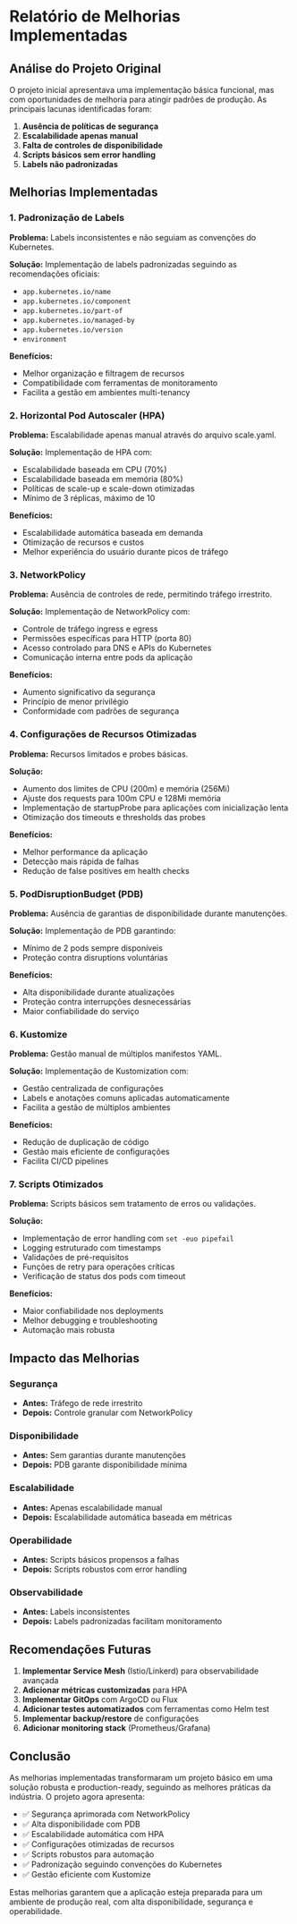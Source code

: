 # Relatório de Melhorias Implementadas

## Análise do Projeto Original

O projeto inicial apresentava uma implementação básica funcional, mas com oportunidades de melhoria para atingir padrões de produção. As principais lacunas identificadas foram:

1. **Ausência de políticas de segurança**
2. **Escalabilidade apenas manual**
3. **Falta de controles de disponibilidade**
4. **Scripts básicos sem error handling**
5. **Labels não padronizadas**

## Melhorias Implementadas

### 1. Padronização de Labels

**Problema:** Labels inconsistentes e não seguiam as convenções do Kubernetes.

**Solução:** Implementação de labels padronizadas seguindo as recomendações oficiais:

- `app.kubernetes.io/name`
- `app.kubernetes.io/component`
- `app.kubernetes.io/part-of`
- `app.kubernetes.io/managed-by`
- `app.kubernetes.io/version`
- `environment`

**Benefícios:**

- Melhor organização e filtragem de recursos
- Compatibilidade com ferramentas de monitoramento
- Facilita a gestão em ambientes multi-tenancy

### 2. Horizontal Pod Autoscaler (HPA)

**Problema:** Escalabilidade apenas manual através do arquivo scale.yaml.

**Solução:** Implementação de HPA com:

- Escalabilidade baseada em CPU (70%)
- Escalabilidade baseada em memória (80%)
- Políticas de scale-up e scale-down otimizadas
- Mínimo de 3 réplicas, máximo de 10

**Benefícios:**

- Escalabilidade automática baseada em demanda
- Otimização de recursos e custos
- Melhor experiência do usuário durante picos de tráfego

### 3. NetworkPolicy

**Problema:** Ausência de controles de rede, permitindo tráfego irrestrito.

**Solução:** Implementação de NetworkPolicy com:

- Controle de tráfego ingress e egress
- Permissões específicas para HTTP (porta 80)
- Acesso controlado para DNS e APIs do Kubernetes
- Comunicação interna entre pods da aplicação

**Benefícios:**

- Aumento significativo da segurança
- Princípio de menor privilégio
- Conformidade com padrões de segurança

### 4. Configurações de Recursos Otimizadas

**Problema:** Recursos limitados e probes básicas.

**Solução:**

- Aumento dos limites de CPU (200m) e memória (256Mi)
- Ajuste dos requests para 100m CPU e 128Mi memória
- Implementação de startupProbe para aplicações com inicialização lenta
- Otimização dos timeouts e thresholds das probes

**Benefícios:**

- Melhor performance da aplicação
- Detecção mais rápida de falhas
- Redução de false positives em health checks

### 5. PodDisruptionBudget (PDB)

**Problema:** Ausência de garantias de disponibilidade durante manutenções.

**Solução:** Implementação de PDB garantindo:

- Mínimo de 2 pods sempre disponíveis
- Proteção contra disruptions voluntárias

**Benefícios:**

- Alta disponibilidade durante atualizações
- Proteção contra interrupções desnecessárias
- Maior confiabilidade do serviço

### 6. Kustomize

**Problema:** Gestão manual de múltiplos manifestos YAML.

**Solução:** Implementação de Kustomization com:

- Gestão centralizada de configurações
- Labels e anotações comuns aplicadas automaticamente
- Facilita a gestão de múltiplos ambientes

**Benefícios:**

- Redução de duplicação de código
- Gestão mais eficiente de configurações
- Facilita CI/CD pipelines

### 7. Scripts Otimizados

**Problema:** Scripts básicos sem tratamento de erros ou validações.

**Solução:**

- Implementação de error handling com `set -euo pipefail`
- Logging estruturado com timestamps
- Validações de pré-requisitos
- Funções de retry para operações críticas
- Verificação de status dos pods com timeout

**Benefícios:**

- Maior confiabilidade nos deployments
- Melhor debugging e troubleshooting
- Automação mais robusta

## Impacto das Melhorias

### Segurança

- **Antes:** Tráfego de rede irrestrito
- **Depois:** Controle granular com NetworkPolicy

### Disponibilidade

- **Antes:** Sem garantias durante manutenções
- **Depois:** PDB garante disponibilidade mínima

### Escalabilidade

- **Antes:** Apenas escalabilidade manual
- **Depois:** Escalabilidade automática baseada em métricas

### Operabilidade

- **Antes:** Scripts básicos propensos a falhas
- **Depois:** Scripts robustos com error handling

### Observabilidade

- **Antes:** Labels inconsistentes
- **Depois:** Labels padronizadas facilitam monitoramento

## Recomendações Futuras

1. **Implementar Service Mesh** (Istio/Linkerd) para observabilidade avançada
2. **Adicionar métricas customizadas** para HPA
3. **Implementar GitOps** com ArgoCD ou Flux
4. **Adicionar testes automatizados** com ferramentas como Helm test
5. **Implementar backup/restore** de configurações
6. **Adicionar monitoring stack** (Prometheus/Grafana)

## Conclusão

As melhorias implementadas transformaram um projeto básico em uma solução robusta e production-ready, seguindo as melhores práticas da indústria. O projeto agora apresenta:

- ✅ Segurança aprimorada com NetworkPolicy
- ✅ Alta disponibilidade com PDB
- ✅ Escalabilidade automática com HPA
- ✅ Configurações otimizadas de recursos
- ✅ Scripts robustos para automação
- ✅ Padronização seguindo convenções do Kubernetes
- ✅ Gestão eficiente com Kustomize

Estas melhorias garantem que a aplicação esteja preparada para um ambiente de produção real, com alta disponibilidade, segurança e operabilidade.
